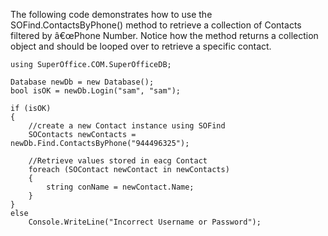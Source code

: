 <properties date="2016-05-10"
SortOrder="54"
/>

The following code demonstrates how to use the SOFind.ContactsByPhone() method to retrieve a collection of Contacts filtered by â€œPhone Number. Notice how the method returns a collection object and should be looped over to retrieve a specific contact.

```
using SuperOffice.COM.SuperOfficeDB;
 
Database newDb = new Database();
bool isOK = newDb.Login("sam", "sam");
 
if (isOK)
{
    //create a new Contact instance using SOFind
    SOContacts newContacts =
newDb.Find.ContactsByPhone("944496325");
 
    //Retrieve values stored in eacg Contact
    foreach (SOContact newContact in newContacts)
    {
        string conName = newContact.Name;
    }
}       
else
    Console.WriteLine("Incorrect Username or Password");
```
